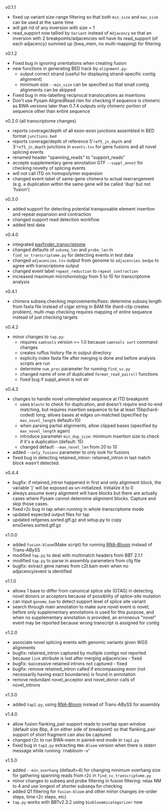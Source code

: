 v0.1.1

- fixed up variant size-range filtering so that both `min_size` and `max_size` can be used at the same time
- will get rid of any inversion with size = 1
- read_support now tallied by `Variant` instead of `Adjacency` so that an inversion with 2 breakpoints/adjacencies will have its read_support (of each adjacency) summed up (bwa_mem, no multi-mapping) for filtering

v0.1.2

- Fixed bug in ignoring orientations when creating fusion
- new functions in generating BED track by `alignment.py`:
  - output correct strand (useful for displaying strand-specific contig alignment)
  - minimum size `--min_size` can be specified so that small contig alignments can be skipped
- Fixed bug in mis-labelling reciprocal translocations as insertions
- Don't use Pysam AlignedRead.rlen for checking if sequence is chimeric as BWA versions later than 0.7.4 outputs only chimeric portion of sequence other than entire sequence

v0.2.0 (all transcriptome changes)

- reports coverage/depth of all exon-exon junctions assembled in BED format `junctions.bed`
- reports coverage/depth of reference 5'`ref5_jn_depth` and 3'`ref5_jn_depth` junctions in `events.tsv` for gene fusions and all novel splicing events
- renamed header "spanning_reads" to "support_reads"
- accepts supplementary gene annotation GTF `--suppl_annot` for checking novelty of splicing events
- will not call ITD on homopolymer expansion
- changed event-label of same-gene chimera to actual rearrangement (e.g. a duplication within the same gene will be called 'dup' but not 'fusion')

v0.3.0

- added support for detecting potential transposable element insertion and repeat expansion and contraction
- changed support read detection workflow
- added test data

v0.4.0

- integrated [pavfinder_transcriptome](https://github.com/bcgsc/pavfinder_transcriptome)
- changed defaults of `subseq_len` and `probe_len` in `find_sv_transcriptome.py` for detecting events in test data
- changed `adjacencies.tsv` output from genome to `adjacencies.bedpe` to agree with transcriptome output
- changed event label `repeat_reduction` to `repeat_contraction`
- increased maximum microhomology from 5 to 10 for transcriptome analysis

v0.4.1

- chimera subseq checking improvements/fixes: determine subseq length from fasta file instead of cigar string in BAM file (hard-clip creates problem), multi-map checking requires mapping of entire sequence instead of just checking targets

v0.4.2

- minor changes to `tap.py`:
  - requires `samtools` version >= 1.0 because `samtools sort` command changes
  - creates ruffus history file in output directory
  - explicity index fasta file after merging is done and before analysis scripts are run
  - determine `num_proc` parameter for running `find_sv.py`
  - changed name of one of duplicated `format_read_pairs()` functions
  - fixed bug if suppl_annot is not str

v0.4.3

- changes to handle novel untemplated sequence at ITD breakpoint
	- uses `blastn` to check for duplication, and doesn't require end-to-end matching, but requires insertion sequence to be at least 15bp(hard-coded) long; allows bases at edges un-matched (specified by `max_novel_length` default=10)
	- when parsing partial alignments, allow clipped bases (specified by `max_novel_length` again)
	- introduce parameter `min_dup_size`: minimum insertion size to check if it's a duplication (default: 15)
	- changed default `--max_novel_len` from 20 to 10
- added `--only_fusions` parameter to only look for fusions
- fixed bug in detecting retained_intron: retained_intron in last match block wasn't detected.

v0.4.4

- bugfix: if retained_intron happened in first and only alignment block, the variable 'j' will be exposed as un-initialized. Initialize it to 0
- always assume every alignment will have blocks but there are actually cases where Pysam cannot determine alignment blocks. Capture and skip those cases.
- fixed r2c bug in tap when running in whole transcriptome mode
- updated expected output files for tap
- updated refgenes.sorted.gtf.gz and setup.py to copy ensGenes.sorted.gtf.gz

v1.0.0
- added `fusion-bloom`(Make script) for running [RNA-Bloom](https://github.com/bcgsc/RNA-Bloom) instead of Trans-ABySS
- modified `tap.py` to deal with multimatch headers from BBT 2.1.1
- modified `tap.py` to parse in assembly parameters from cfg file
- bugfix: extract gene names from c2t.bam even when no adjacency/event is identified

v1.1.0
- allows 1 base to differ from canonical splice site (GTAG) in detecting novel donors or acceptors because of possibility of splice-site mutation
- can input `genome_bam` to detect support level of splice site variant
- search through main annotation to make sure novel event is novel; before only supplementary annotations is used for this purpose, and when no supplementary annotation is provided, an erroneous "novel" event may be reported because wrong transcript is assigned for contig

v1.2.0
- associate novel splicing events with genomic variants given WGS alignments
- bugfix: retained_intron captured by multiple contigs not reported because `link` attribute is lost after merging adjacencies - fixed
- bugfix: successive retained introns not captured - fixed
- bugfix: remove retained_intron called if encompassing exon (not necessarily having exact boundaries) is found in annotation
- remove redundant novel_acceptor and novel_donor calls of novel_introns

v1.3.0
- added `tap2.py`, using [RNA-Bloom](https://github.com/bcgsc/RNA-Bloom) instead of Trans-ABySS for assembly

v1.4.0
- allow fusion flanking_pair support reads to overlap span window (default size 8bp, 4 on either side of breakpoint) so that flanking_pair support of short fragment can also be captured
- changed r2c to run BWA-mem in paired-end mode in `tap2.py`
- fixed bug in `tap2.py` extracting `RNA-Bloom` version when there is stderr message while running `rnabloom -v'

v1.5.0
- added `--min_overhang` (default=4) for changing minimum overhang size for gathering spanning reads from r2c in `find_sv_transcriptome.py`
- minor changes to subseq and probe filtering in fusion filtering: relax NM to 4 and use longest of shorter subseqs for checking
- added Q1 filtering for `fusion-bloom` and other minor changes (re-order steps, time r2c steps, etc)
- `tap.py` works with BBTv2.3.2 using `biobloommicategorizer` now
